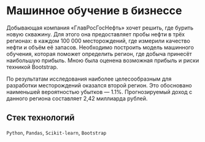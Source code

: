 # Машинное обучение в бизнессе
Добывающая компания «ГлавРосГосНефть» хочет решить, где бурить новую скважину. Для этого она предоставляет пробы нефти в трёх регионах: в каждом 100 000 месторождений, где измерили качество нефти и объём её запасов. Необходимо построить модель машинного обучения, которая поможет определить регион, где добыча принесёт наибольшую прибыль. Мною была оценена возможная прибыль и риски техникой Bootstrap.

По результатам исследования наиболее целесообразным для разработки месторождений оказался второй регион. Это обосновано наименьшей вероятностью убытков — 1.1%. Прогнозируемый доход с данного региона составляет 2,42 миллиарда рублей.

## Стек технологий
 `Python`, `Pandas`, `Scikit-learn`, `Bootstrap`
